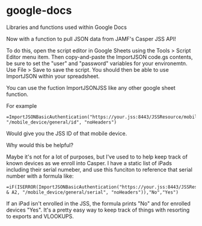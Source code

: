 google-docs
===========

Libraries and functions used within Google Docs

Now with a function to pull JSON data from JAMF's Casper JSS API!

To do this, open the script editor in Google Sheets using the Tools > Script Editor menu item. Then copy-and-paste the ImportJSON code.gs contents, be sure to set the "user" and "password" variables for your environemtn. Use File > Save to save the script. You should then be able to use ImportJSON within your spreadsheet.

You can use the fuction ImportJSONJSS like any other google sheet function.

For example
```
=ImportJSONBasicAuthentication("https://your.jss:8443/JSSResource/mobiledevices/serialnumber/YOURSERIALHERE", "/mobile_device/general/id", "noHeaders")
```
Would give you the JSS ID of that mobile device.

Why would this be helpful?

Maybe it's not for a lot of purposes, but I've used to to help keep track of known devices as we enroll into Casper. I have a static list of iPads including their serial numeber, and use this funciton to reference that serial number with a formula like:
```
=iF(ISERROR(ImportJSONBasicAuthentication("https://your.jss:8443/JSSResource/mobiledevices/serialnumber/" & A2, "/mobile_device/general/serial", "noHeaders")),"No","Yes")
```
If an iPad isn't enrolled in the JSS, the formula prints "No" and for enrolled devices "Yes". It's a pretty easy way to keep track of things with resorting to exports and VLOOKUPS.
